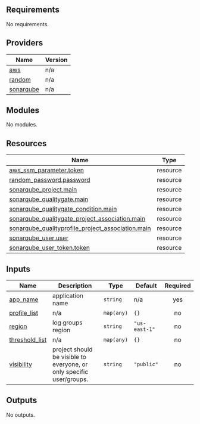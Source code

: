 <!-- BEGIN_TF_DOCS -->
## Requirements

No requirements.

## Providers

| Name | Version |
|------|---------|
| <a name="provider_aws"></a> [aws](#provider\_aws) | n/a |
| <a name="provider_random"></a> [random](#provider\_random) | n/a |
| <a name="provider_sonarqube"></a> [sonarqube](#provider\_sonarqube) | n/a |

## Modules

No modules.

## Resources

| Name | Type |
|------|------|
| [aws_ssm_parameter.token](https://registry.terraform.io/providers/hashicorp/aws/latest/docs/resources/ssm_parameter) | resource |
| [random_password.password](https://registry.terraform.io/providers/hashicorp/random/latest/docs/resources/password) | resource |
| [sonarqube_project.main](https://registry.terraform.io/providers/hashicorp/sonarqube/latest/docs/resources/project) | resource |
| [sonarqube_qualitygate.main](https://registry.terraform.io/providers/hashicorp/sonarqube/latest/docs/resources/qualitygate) | resource |
| [sonarqube_qualitygate_condition.main](https://registry.terraform.io/providers/hashicorp/sonarqube/latest/docs/resources/qualitygate_condition) | resource |
| [sonarqube_qualitygate_project_association.main](https://registry.terraform.io/providers/hashicorp/sonarqube/latest/docs/resources/qualitygate_project_association) | resource |
| [sonarqube_qualityprofile_project_association.main](https://registry.terraform.io/providers/hashicorp/sonarqube/latest/docs/resources/qualityprofile_project_association) | resource |
| [sonarqube_user.user](https://registry.terraform.io/providers/hashicorp/sonarqube/latest/docs/resources/user) | resource |
| [sonarqube_user_token.token](https://registry.terraform.io/providers/hashicorp/sonarqube/latest/docs/resources/user_token) | resource |

## Inputs

| Name | Description | Type | Default | Required |
|------|-------------|------|---------|:--------:|
| <a name="input_app_name"></a> [app\_name](#input\_app\_name) | application name | `string` | n/a | yes |
| <a name="input_profile_list"></a> [profile\_list](#input\_profile\_list) | n/a | `map(any)` | `{}` | no |
| <a name="input_region"></a> [region](#input\_region) | log groups region | `string` | `"us-east-1"` | no |
| <a name="input_threshold_list"></a> [threshold\_list](#input\_threshold\_list) | n/a | `map(any)` | `{}` | no |
| <a name="input_visibility"></a> [visibility](#input\_visibility) | project should be visible to everyone, or only specific user/groups. | `string` | `"public"` | no |

## Outputs

No outputs.
<!-- END_TF_DOCS -->